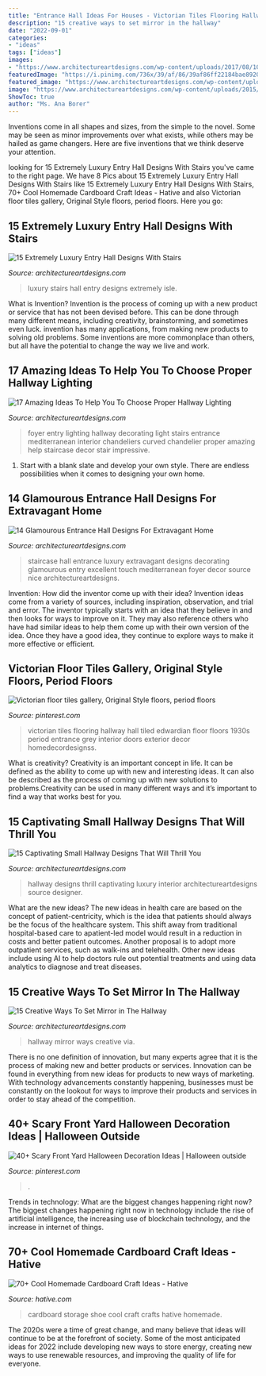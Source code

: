 ```yaml
---
title: "Entrance Hall Ideas For Houses - Victorian Tiles Flooring Hallway Hall Tiled Edwardian Floor Floors 1930s Period Entrance Grey Interior Doors Exterior Decor Homedecordesignss"
description: "15 creative ways to set mirror in the hallway"
date: "2022-09-01"
categories:
- "ideas"
tags: ["ideas"]
images:
- "https://www.architectureartdesigns.com/wp-content/uploads/2017/08/10-24-e1502901626730.jpg"
featuredImage: "https://i.pinimg.com/736x/39/af/86/39af86ff22184bae8920c46d215e538f--victorian-tiles-flooring.jpg"
featured_image: "https://www.architectureartdesigns.com/wp-content/uploads/2014/08/15-Extremely-Luxury-Entry-Hall-Designs-With-Stairs-8-630x945.jpg"
image: "https://www.architectureartdesigns.com/wp-content/uploads/2015/05/460-630x516.jpg"
ShowToc: true
author: "Ms. Ana Borer"
---
```



Inventions come in all shapes and sizes, from the simple to the novel. Some may be seen as minor improvements over what exists, while others may be hailed as game changers. Here are five inventions that we think deserve your attention.

	

		
looking for 15 Extremely Luxury Entry Hall Designs With Stairs you've came to the right page. We have 8 Pics about 15 Extremely Luxury Entry Hall Designs With Stairs like 15 Extremely Luxury Entry Hall Designs With Stairs, 70+ Cool Homemade Cardboard Craft Ideas - Hative and also Victorian floor tiles gallery, Original Style floors, period floors. Here you go:
		
    
## 15 Extremely Luxury Entry Hall Designs With Stairs

<img loading=lazy src="https://www.architectureartdesigns.com/wp-content/uploads/2014/08/15-Extremely-Luxury-Entry-Hall-Designs-With-Stairs-8-630x945.jpg" onerror="this.onerror=null;this.src='https://tse4.mm.bing.net/th?id=OIP.gk-EeAikbdtsBgrSjqY9CQHaLH&amp;pid=15.1';" alt="15 Extremely Luxury Entry Hall Designs With Stairs">

_Source: architectureartdesigns.com_

>luxury stairs hall entry designs extremely isle. 

	

What is Invention?
Invention is the process of coming up with a new product or service that has not been devised before. This can be done through many different means, including creativity, brainstorming, and sometimes even luck. invention has many applications, from making new products to solving old problems. Some inventions are more commonplace than others, but all have the potential to change the way we live and work.

    
## 17 Amazing Ideas To Help You To Choose Proper Hallway Lighting

<img loading=lazy src="https://www.architectureartdesigns.com/wp-content/uploads/2016/10/15-40.jpg" onerror="this.onerror=null;this.src='https://tse4.mm.bing.net/th?id=OIP.eHhW2YcNe2hYSQ5p499wugHaJ4&amp;pid=15.1';" alt="17 Amazing Ideas To Help You To Choose Proper Hallway Lighting">

_Source: architectureartdesigns.com_

>foyer entry lighting hallway decorating light stairs entrance mediterranean interior chandeliers curved chandelier proper amazing help staircase decor stair impressive. 

	

1. Start with a blank slate and develop your own style. There are endless possibilities when it comes to designing your own home.

    
## 14 Glamourous Entrance Hall Designs For Extravagant Home

<img loading=lazy src="https://www.architectureartdesigns.com/wp-content/uploads/2015/05/460-630x516.jpg" onerror="this.onerror=null;this.src='https://tse2.mm.bing.net/th?id=OIP.-yL3gmvVmZEUqCmB8oDC4gHaGE&amp;pid=15.1';" alt="14 Glamourous Entrance Hall Designs For Extravagant Home">

_Source: architectureartdesigns.com_

>staircase hall entrance luxury extravagant designs decorating glamourous entry excellent touch mediterranean foyer decor source nice architectureartdesigns. 

	

Invention: How did the inventor come up with their idea?
Invention ideas come from a variety of sources, including inspiration, observation, and trial and error. The inventor typically starts with an idea that they believe in and then looks for ways to improve on it. They may also reference others who have had similar ideas to help them come up with their own version of the idea. Once they have a good idea, they continue to explore ways to make it more effective or efficient.

    
## Victorian Floor Tiles Gallery, Original Style Floors, Period Floors

<img loading=lazy src="https://i.pinimg.com/736x/39/af/86/39af86ff22184bae8920c46d215e538f--victorian-tiles-flooring.jpg" onerror="this.onerror=null;this.src='https://tse1.mm.bing.net/th?id=OIP.iLSThGxhE9XL_cCc2eQFEAHaLH&amp;pid=15.1';" alt="Victorian floor tiles gallery, Original Style floors, period floors">

_Source: pinterest.com_

>victorian tiles flooring hallway hall tiled edwardian floor floors 1930s period entrance grey interior doors exterior decor homedecordesignss. 

	

What is creativity?
Creativity is an important concept in life. It can be defined as the ability to come up with new and interesting ideas. It can also be described as the process of coming up with new solutions to problems.Creativity can be used in many different ways and it’s important to find a way that works best for you.

    
## 15 Captivating Small Hallway Designs That Will Thrill You

<img loading=lazy src="https://www.architectureartdesigns.com/wp-content/uploads/2017/08/10-24-e1502901626730.jpg" onerror="this.onerror=null;this.src='https://tse2.mm.bing.net/th?id=OIP.zb9BFExzL7pvw2VLghJtyAHaI-&amp;pid=15.1';" alt="15 Captivating Small Hallway Designs That Will Thrill You">

_Source: architectureartdesigns.com_

>hallway designs thrill captivating luxury interior architectureartdesigns source designer. 

	

What are the new ideas?
The new ideas in health care are based on the concept of patient-centricity, which is the idea that patients should always be the focus of the healthcare system. This shift away from traditional hospital-based care to apatient-led model would result in a reduction in costs and better patient outcomes. Another proposal is to adopt more outpatient services, such as walk-ins and telehealth. Other new ideas include using AI to help doctors rule out potential treatments and using data analytics to diagnose and treat diseases.

    
## 15 Creative Ways To Set Mirror In The Hallway

<img loading=lazy src="https://www.architectureartdesigns.com/wp-content/uploads/2015/01/424.jpg" onerror="this.onerror=null;this.src='https://tse1.mm.bing.net/th?id=OIP.bL37fCx2oZAbMASJKv94DwHaJ4&amp;pid=15.1';" alt="15 Creative Ways To Set Mirror in The Hallway">

_Source: architectureartdesigns.com_

>hallway mirror ways creative via. 

	

There is no one definition of innovation, but many experts agree that it is the process of making new and better products or services. Innovation can be found in everything from new ideas for products to new ways of marketing. With technology advancements constantly happening, businesses must be constantly on the lookout for ways to improve their products and services in order to stay ahead of the competition.

    
## 40+ Scary Front Yard Halloween Decoration Ideas | Halloween Outside

<img loading=lazy src="https://i.pinimg.com/736x/c7/0b/4c/c70b4c96d2141699e44814033c3684e4.jpg" onerror="this.onerror=null;this.src='https://tse1.mm.bing.net/th?id=OIP.TB9hwVxXpgN_5SZ0O_BtxQHaLH&amp;pid=15.1';" alt="40+ Scary Front Yard Halloween Decoration Ideas | Halloween outside">

_Source: pinterest.com_

>. 

	

Trends in technology: What are the biggest changes happening right now?
The biggest changes happening right now in technology include the rise of artificial intelligence, the increasing use of blockchain technology, and the increase in internet of things.

    
## 70+ Cool Homemade Cardboard Craft Ideas - Hative

<img loading=lazy src="https://hative.com/wp-content/uploads/2014/04/cardboard-crafts/13-cardboard-shoe-storage.jpg" onerror="this.onerror=null;this.src='https://tse3.mm.bing.net/th?id=OIP.9Pa96wJwxVCW1WZjrLNPSAHaI0&amp;pid=15.1';" alt="70+ Cool Homemade Cardboard Craft Ideas - Hative">

_Source: hative.com_

>cardboard storage shoe cool craft crafts hative homemade. 

	

The 2020s were a time of great change, and many believe that ideas will continue to be at the forefront of society. Some of the most anticipated ideas for 2022 include developing new ways to store energy, creating new ways to use renewable resources, and improving the quality of life for everyone.

